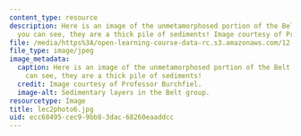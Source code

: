 ```yaml
---
content_type: resource
description: Here is an image of the unmetamorphosed portion of the Belt group. As
  you can see, they are a thick pile of sediments! Image courtesy of Professor Burchfiel.
file: /media/https%3A/open-learning-course-data-rc.s3.amazonaws.com/12-114-field-geology-i-fall-2005/ecc68495cec99bb83dac68260eaaddcc_lec2photo6.jpg
file_type: image/jpeg
image_metadata:
  caption: Here is an image of the unmetamorphosed portion of the Belt group. As you
    can see, they are a thick pile of sediments!
  credit: Image courtesy of Professor Burchfiel.
  image-alt: Sedimentary layers in the Belt group.
resourcetype: Image
title: lec2photo6.jpg
uid: ecc68495-cec9-9bb8-3dac-68260eaaddcc
---
```

